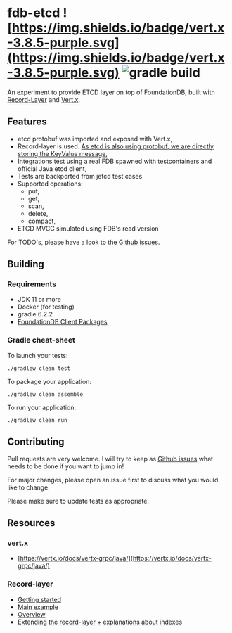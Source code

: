 # fdb-etcd ![https://img.shields.io/badge/vert.x-3.8.5-purple.svg](https://img.shields.io/badge/vert.x-3.8.5-purple.svg) ![gradle build](https://github.com/PierreZ/fdb-etcd/workflows/gradle%20build/badge.svg)

An experiment to provide ETCD layer on top of FoundationDB, built with [Record-Layer](https://foundationdb.github.io/fdb-record-layer/) and [Vert.x](https://vertx.io/).

## Features

* etcd protobuf was imported and exposed with Vert.x,
* Record-layer is used. [As etcd is also using protobuf, we are directly storing the KeyValue message](https://github.com/PierreZ/fdb-etcd/blob/master/src/main/proto/record.proto),
* Integrations test using a real FDB spawned with testcontainers and official Java etcd client,
* Tests are backported from jetcd test cases
* Supported operations:
    * put,
    * get,
    * scan,
    * delete,
    * compact,
* ETCD MVCC simulated using FDB's read version

For TODO's, please have a look to the [Github issues](https://github.com/pierrez/fdb-etcd/issues).

## Building

### Requirements

* JDK 11 or more
* Docker (for testing)
* gradle 6.2.2
* [FoundationDB Client Packages](https://www.foundationdb.org/download/)


### Gradle cheat-sheet

To launch your tests:
```
./gradlew clean test
```

To package your application:
```
./gradlew clean assemble
```

To run your application:
```
./gradlew clean run
```

## Contributing

Pull requests are very welcome. I will try to keep as [Github issues](https://github.com/pierrez/fdb-etcd/issues) what needs to be done if you want to jump in!

For major changes, please open an issue first to discuss what you would like to change.

Please make sure to update tests as appropriate.

## Resources

### vert.x

* [https://vertx.io/docs/vertx-grpc/java/](https://vertx.io/docs/vertx-grpc/java/)

### Record-layer

* [Getting started](https://foundationdb.github.io/fdb-record-layer/GettingStarted.html)
* [Main example](https://github.com/FoundationDB/fdb-record-layer/blob/master/examples/src/main/java/com/apple/foundationdb/record/sample/Main.java)
* [Overview](https://foundationdb.github.io/fdb-record-layer/Overview.html)
* [Extending the record-layer + explanations about indexes](https://foundationdb.github.io/fdb-record-layer/Extending.html)
